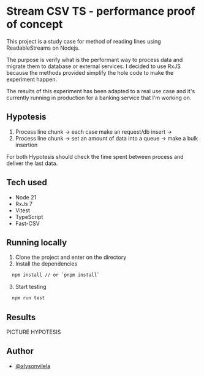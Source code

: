 
# Stream CSV TS - performance proof of concept
This project is a study case for method of reading lines using ReadableStreams on Nodejs.

The purpose is verify what is the performant way to process data and migrate them to database or external services.
I decided to use RxJS because the methods provided simplify the hole code to make the experiment happen.

The results of this experiment has been adapted to a real use case and it's currently running in production for a banking service that I'm working on.

## Hypotesis
1. Process line chunk -> each case make an request/db insert -> 
2. Process line chunk -> set an amount of data into a queue -> make a bulk insertion

For both Hypotesis should check the time spent between process and deliver the last data.

## Tech used
- Node 21
- RxJs 7
- Vitest
- TypeScript
- Fast-CSV

## Running locally
1. Clone the project and enter on the directory
2. Install the dependencies

```bash
  npm install // or `pnpm install`
```

3. Start testing
```bash
  npm run test
```

## Results
PICTURE HYPOTESIS 

## Author
- [@alysonvilela](https://www.github.com/alysonvilela)

